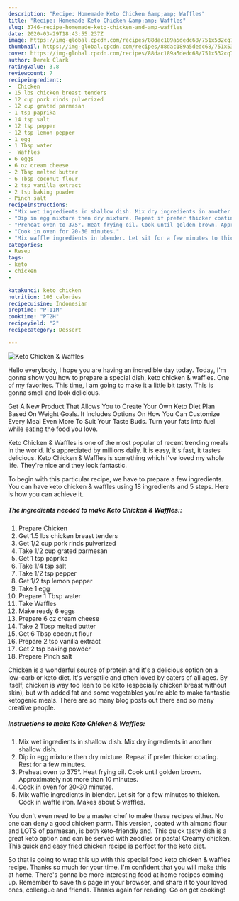 ```yaml
---
description: "Recipe: Homemade Keto Chicken &amp;amp; Waffles"
title: "Recipe: Homemade Keto Chicken &amp;amp; Waffles"
slug: 3746-recipe-homemade-keto-chicken-and-amp-waffles
date: 2020-03-29T18:43:55.237Z
image: https://img-global.cpcdn.com/recipes/88dac189a5dedc68/751x532cq70/keto-chicken-waffles-recipe-main-photo.jpg
thumbnail: https://img-global.cpcdn.com/recipes/88dac189a5dedc68/751x532cq70/keto-chicken-waffles-recipe-main-photo.jpg
cover: https://img-global.cpcdn.com/recipes/88dac189a5dedc68/751x532cq70/keto-chicken-waffles-recipe-main-photo.jpg
author: Derek Clark
ratingvalue: 3.8
reviewcount: 7
recipeingredient:
-  Chicken
- 15 lbs chicken breast tenders
- 12 cup pork rinds pulverized
- 12 cup grated parmesan
- 1 tsp paprika
- 14 tsp salt
- 12 tsp pepper
- 12 tsp lemon pepper
- 1 egg
- 1 Tbsp water
-  Waffles
- 6 eggs
- 6 oz cream cheese
- 2 Tbsp melted butter
- 6 Tbsp coconut flour
- 2 tsp vanilla extract
- 2 tsp baking powder
- Pinch salt
recipeinstructions:
- "Mix wet ingredients in shallow dish. Mix dry ingredients in another shallow dish."
- "Dip in egg mixture then dry mixture. Repeat if prefer thicker coating. Rest for a few minutes."
- "Preheat oven to 375°. Heat frying oil. Cook until golden brown. Approximately not more than 10 minutes."
- "Cook in oven for 20-30 minutes."
- "Mix waffle ingredients in blender. Let sit for a few minutes to thicken. Cook in waffle iron. Makes about 5 waffles."
categories:
- Resep
tags:
- keto
- chicken
- 

katakunci: keto chicken 
nutrition: 106 calories
recipecuisine: Indonesian
preptime: "PT11M"
cooktime: "PT2H"
recipeyield: "2"
recipecategory: Dessert

---
```



![Keto Chicken &amp; Waffles](https://img-global.cpcdn.com/recipes/88dac189a5dedc68/751x532cq70/keto-chicken-waffles-recipe-main-photo.jpg)

Hello everybody, I hope you are having an incredible day today. Today, I'm gonna show you how to prepare a special dish, keto chicken &amp; waffles. One of my favorites. This time, I am going to make it a little bit tasty. This is gonna smell and look delicious.

Get A New Product That Allows You to Create Your Own Keto Diet Plan Based On Weight Goals. It Includes Options On How You Can Customize Every Meal Even More To Suit Your Taste Buds. Turn your fats into fuel while eating the food you love.

Keto Chicken &amp; Waffles is one of the most popular of recent trending meals in the world. It's appreciated by millions daily. It is easy, it's fast, it tastes delicious. Keto Chicken &amp; Waffles is something which I've loved my whole life. They're nice and they look fantastic.


To begin with this particular recipe, we have to prepare a few ingredients. You can have keto chicken &amp; waffles using 18 ingredients and 5 steps. Here is how you can achieve it.

##### The ingredients needed to make Keto Chicken &amp; Waffles::

1. Prepare  Chicken
1. Get 1.5 lbs chicken breast tenders
1. Get 1/2 cup pork rinds pulverized
1. Take 1/2 cup grated parmesan
1. Get 1 tsp paprika
1. Take 1/4 tsp salt
1. Take 1/2 tsp pepper
1. Get 1/2 tsp lemon pepper
1. Take 1 egg
1. Prepare 1 Tbsp water
1. Take  Waffles
1. Make ready 6 eggs
1. Prepare 6 oz cream cheese
1. Take 2 Tbsp melted butter
1. Get 6 Tbsp coconut flour
1. Prepare 2 tsp vanilla extract
1. Get 2 tsp baking powder
1. Prepare Pinch salt


Chicken is a wonderful source of protein and it&#39;s a delicious option on a low-carb or keto diet. It&#39;s versatile and often loved by eaters of all ages. By itself, chicken is way too lean to be keto (especially chicken breast without skin), but with added fat and some vegetables you&#39;re able to make fantastic ketogenic meals. There are so many blog posts out there and so many creative people. 

##### Instructions to make Keto Chicken &amp; Waffles:

1. Mix wet ingredients in shallow dish. Mix dry ingredients in another shallow dish.
1. Dip in egg mixture then dry mixture. Repeat if prefer thicker coating. Rest for a few minutes.
1. Preheat oven to 375°. Heat frying oil. Cook until golden brown. Approximately not more than 10 minutes.
1. Cook in oven for 20-30 minutes.
1. Mix waffle ingredients in blender. Let sit for a few minutes to thicken. Cook in waffle iron. Makes about 5 waffles.


You don&#39;t even need to be a master chef to make these recipes either. No one can deny a good chicken parm. This version, coated with almond flour and LOTS of parmesan, is both keto-friendly and. This quick tasty dish is a great keto option and can be served with zoodles or pasta! Creamy chicken, This quick and easy fried chicken recipe is perfect for the keto diet. 

So that is going to wrap this up with this special food keto chicken &amp; waffles recipe. Thanks so much for your time. I'm confident that you will make this at home. There's gonna be more interesting food at home recipes coming up. Remember to save this page in your browser, and share it to your loved ones, colleague and friends. Thanks again for reading. Go on get cooking!
